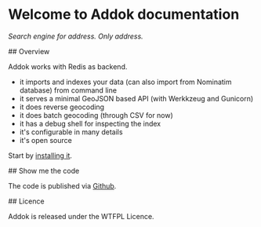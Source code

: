 # Welcome to Addok documentation

*Search engine for address. Only address.*

## Overview

Addok works with Redis as backend.

- it imports and indexes your data (can also import from Nominatim database) from command line
- it serves a minimal GeoJSON based API (with Werkkzeug and Gunicorn)
- it does reverse geocoding
- it does batch geocoding (through CSV for now)
- it has a debug shell for inspecting the index
- it's configurable in many details
- it's open source

Start by [installing it](install.md).

## Show me the code

The code is published via [Github](https://github.com/etalab/addok/).

## Licence

Addok is released under the WTFPL Licence.
